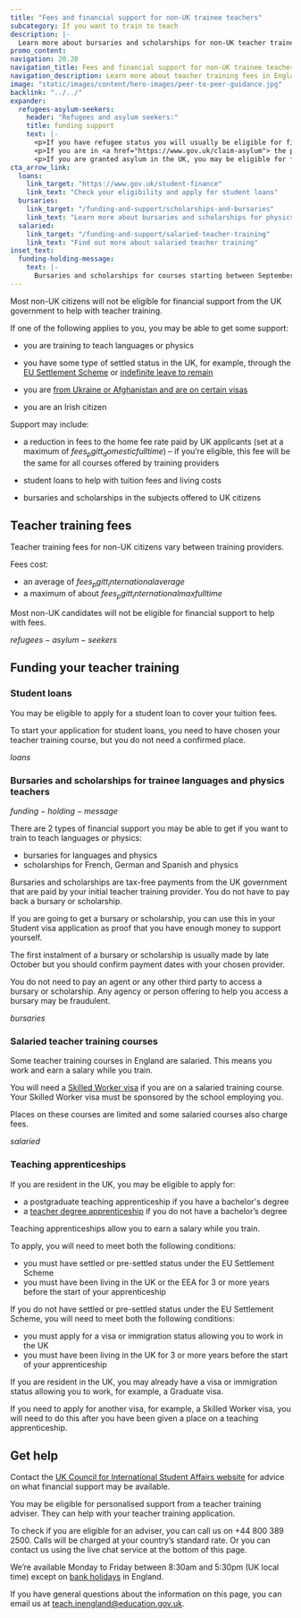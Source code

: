 ```yaml
---
title: "Fees and financial support for non-UK trainee teachers"
subcategory: If you want to train to teach
description: |-
  Learn more about bursaries and scholarships for non-UK teacher trainees.
promo_content:
navigation: 20.20
navigation_title: Fees and financial support for non-UK trainee teachers
navigation_description: Learn more about teacher training fees in England and financial help for physics and languages trainees.
image: "static/images/content/hero-images/peer-to-peer-guidance.jpg"
backlink: "../../"
expander:
  refugees-asylum-seekers:
    header: "Refugees and asylum seekers:"
    title: funding support
    text: |- 
      <p>If you have refugee status you will usually be eligible for financial support to help you train.</p>
      <p>If you are in <a href="https://www.gov.uk/claim-asylum"> the process of seeking asylum</a>, check your immigration bail conditions to see if you have permission to study on a teacher training course in England. Even if you have permission, you are unlikely to be eligible for financial support.</p>
      <p>If you are granted asylum in the UK, you may be eligible for financial support to train to teach.</p>
cta_arrow_link:
  loans:
    link_target: "https://www.gov.uk/student-finance"
    link_text: "Check your eligibility and apply for student loans"
  bursaries:
    link_target: "/funding-and-support/scholarships-and-bursaries"
    link_text: "Learn more about bursaries and scholarships for physics and languages"
  salaried:
    link_target: "/funding-and-support/salaried-teacher-training"
    link_text: "Find out more about salaried teacher training"
inset_text:
  funding-holding-message:
    text: |-
      Bursaries and scholarships for courses starting between September 2026 and July 2027 will be announced soon.
---
```


Most non-UK citizens will not be eligible for financial support from the UK government to help with teacher training.

If one of the following applies to you, you may be able to get some support:

* you are training to teach languages or physics

* you have some type of settled status in the UK, for example, through the [EU Settlement Scheme](https://www.gov.uk/settled-status-eu-citizens-families) or [indefinite leave to remain](https://www.gov.uk/indefinite-leave-to-remain)

* you are [from Ukraine or Afghanistan and are on certain visas](/non-uk-teachers/visas-for-non-uk-trainees)

* you are an Irish citizen

Support may include: 

* a reduction in fees to the home fee rate paid by UK applicants (set at a maximum of $fees_pgitt_domesticfulltime$) – if you’re eligible, this fee will be the same for all courses offered by training providers 

* student loans to help with tuition fees and living costs 

* bursaries and scholarships in the subjects offered to UK citizens 

## Teacher training fees

Teacher training fees for non-UK citizens vary between training providers.

Fees cost:

* an average of $fees_pgitt_internationalaverage$
* a maximum of about $fees_pgitt_internationalmaxfulltime$

Most non-UK candidates will not be eligible for financial support to help with fees.

$refugees-asylum-seekers$

## Funding your teacher training

### Student loans

You may be eligible to apply for a student loan to cover your tuition fees.  

To start your application for student loans, you need to have chosen your teacher training course, but you do not need a confirmed place. 

$loans$

### Bursaries and scholarships for trainee languages and physics teachers

$funding-holding-message$

There are 2 types of financial support you may be able to get if you want to train to teach languages or physics:

* bursaries for languages and physics
* scholarships for French, German and Spanish and physics

Bursaries and scholarships are tax-free payments from the UK government that are paid by your initial teacher training provider. You do not have to pay back a bursary or scholarship. 

If you are going to get a bursary or scholarship, you can use this in your Student visa application as proof that you have enough money to support yourself. 

The first instalment of a bursary or scholarship is usually made by late October but you should confirm payment dates with your chosen provider.

You do not need to pay an agent or any other third party to access a bursary or scholarship. Any agency or person offering to help you access a bursary may be fraudulent.

$bursaries$ 

### Salaried teacher training courses

Some teacher training courses in England are salaried. This means you work and earn a salary while you train. 

You will need a [Skilled Worker visa](https://www.gov.uk/skilled-worker-visa) if you are on a salaried training course. Your Skilled Worker visa must be sponsored by the school employing you. 

Places on these courses are limited and some salaried courses also charge fees. 

$salaried$

### Teaching apprenticeships 

If you are resident in the UK, you may be eligible to apply for:

* a postgraduate teaching apprenticeship if you have a bachelor's degree
* a [teacher degree apprenticeship](/train-to-be-a-teacher/teacher-degree-apprenticeships) if you do not have a bachelor’s degree 

Teaching apprenticeships allow you to earn a salary while you train. 

To apply, you will need to meet both the following conditions: 

* you must have settled or pre-settled status under the EU Settlement Scheme 
* you must have been living in the UK or the EEA for 3 or more years before the start of your apprenticeship 

If you do not have settled or pre-settled status under the EU Settlement Scheme, you will need to meet both the following conditions: 

* you must apply for a visa or immigration status allowing you to work in the UK 
* you must have been living in the UK for 3 or more years before the start of your apprenticeship 

If you are resident in the UK, you may already have a visa or immigration status allowing you to work, for example, a Graduate visa. 

If you need to apply for another visa, for example, a Skilled Worker visa, you will need to do this after you have been given a place on a teaching apprenticeship. 

## Get help


Contact the [UK Council for International Student Affairs website](https://www.ukcisa.org.uk) for advice on what financial support may be available.

You may be eligible for personalised support from a teacher training adviser. They can help with your teacher training application.

To check if you are eligible for an adviser, you can call us on +44 800 389 2500. Calls will be charged at your country’s standard rate. Or you can contact us using the live chat service at the bottom of this page.

We’re available Monday to Friday between 8:30am and 5:30pm (UK local time) except on [bank holidays](https://www.gov.uk/bank-holidays) in England.

If you have general questions about the information on this page, you can email us at teach.inengland@education.gov.uk.
